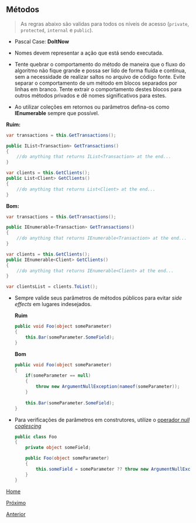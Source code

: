 ## Métodos
> As regras abaixo são validas para todos os níveis de acesso (`private`, `protected`, `internal` e `public`). 

- Pascal Case: **DoItNow**

- Nomes devem representar a ação que está sendo executada.

- Tente quebrar o comportamento do método de maneira que o fluxo do algoritmo não fique grande e possa ser lido de forma fluída e contínua, sem a necessidade de realizar saltos no arquivo de código fonte. Evite separar o comportamento de um método em blocos separados por linhas em branco. Tente extrair o comportamento destes blocos para outros métodos privados e dê nomes significativos para estes.

- Ao utilizar coleções em retornos ou parâmetros defina-os como **IEnumerable** sempre que possível. 

**Ruim:**
```csharp
var transactions = this.GetTransactions();

public IList<Transaction> GetTransactions()
{
    //do anything that returns IList<Transaction> at the end...
}

var clients = this.GetClients();
public List<Client> GetClients()
{
    //do anything that returns List<Client> at the end...
}
```

**Bom:**
```csharp
var transactions = this.GetTransactions();

public IEnumerable<Transaction> GetTransactions()
{
    //do anything that returns IEnumerable<Transaction> at the end...
}

var clients = this.GetClients();
public IEnumerable<Client> GetClients()
{
    //do anything that returns IEnumerable<Client> at the end...
}

var clientsList = clients.ToList();
```

- Sempre valide seus parâmetros de métodos públicos para evitar _side effects_ em lugares indesejados.

	**Ruim**
	```csharp
	public void Foo(object someParameter)
	{
		this.Bar(someParameter.SomeField);
	}
	```

	**Bom**
	```csharp
	public void Foo(object someParameter)
	{
		if(someParameter == null)
		{
			throw new ArgumentNullException(nameof(someParameter));
		}
		
		this.Bar(someParameter.SomeField);
	}
	```
- Para verificações de parâmetros em construtores, utilize o [operador _null coalescing_](https://docs.microsoft.com/pt-br/dotnet/csharp/language-reference/operators/null-coalescing-operator)

	```csharp
	public class Foo
	{
		private object someField;

		public Foo(object someParameter)
		{
			this.someField = someParameter ?? throw new ArgumentNullException(nameof(someParameter));
		}
	}
	```
	
	
[Home](https://github.com/devhunes/docs)

[Próximo](https://github.com/devhunes/docs/blob/master/codingGuidelines/Variables.md)

[Anterior](https://github.com/devhunes/docs/blob/master/codingGuidelines/Classes.md)
